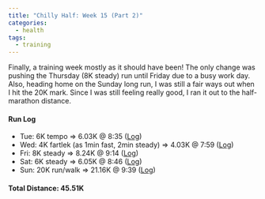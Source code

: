 ```yaml
---
title: "Chilly Half: Week 15 (Part 2)"
categories:
  - health
tags:
  - training
---
```


Finally, a training week mostly as it should have been! The only change was pushing the Thursday (8K steady) run until Friday due to a busy work day. Also, heading home on the Sunday long run, I was still a fair ways out when I hit the 20K mark. Since I was still feeling really good, I ran it out to the half-marathon distance.

#### Run Log

- Tue: 6K tempo &rArr; 6.03K @ 8:35 ([Log](https://runkeeper.com/user/cdevans/activity/1716753584))
- Wed: 4K fartlek (as 1min fast, 2min steady) &rArr; 4.03K @ 7:59 ([Log](https://runkeeper.com/user/cdevans/activity/1717450922))
- Fri: 8K steady &rArr; 8.24K @ 9:14 ([Log](https://runkeeper.com/user/cdevans/activity/1718648995))
- Sat: 6K steady &rArr; 6.05K @ 8:46 ([Log](https://runkeeper.com/user/cdevans/activity/1719307329))
- Sun: 20K run/walk &rArr; 21.16K @ 9:39 ([Log](https://runkeeper.com/user/cdevans/activity/1720005598))

#### Total Distance: 45.51K
